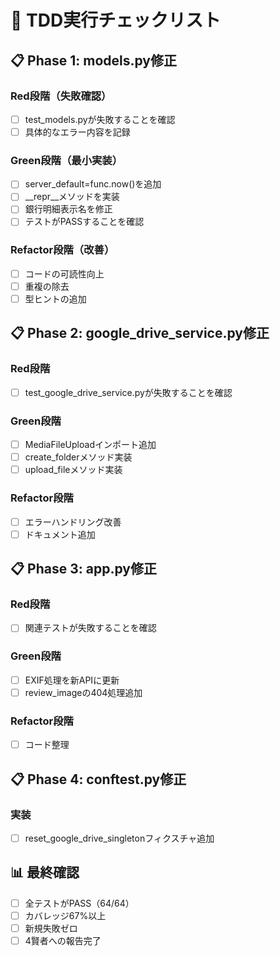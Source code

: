 # 🧪 TDD実行チェックリスト

## 📋 Phase 1: models.py修正

### Red段階（失敗確認）
- [ ] test_models.pyが失敗することを確認
- [ ] 具体的なエラー内容を記録

### Green段階（最小実装）
- [ ] server_default=func.now()を追加
- [ ] __repr__メソッドを実装
- [ ] 銀行明細表示名を修正
- [ ] テストがPASSすることを確認

### Refactor段階（改善）
- [ ] コードの可読性向上
- [ ] 重複の除去
- [ ] 型ヒントの追加

## 📋 Phase 2: google_drive_service.py修正

### Red段階
- [ ] test_google_drive_service.pyが失敗することを確認

### Green段階
- [ ] MediaFileUploadインポート追加
- [ ] create_folderメソッド実装
- [ ] upload_fileメソッド実装

### Refactor段階
- [ ] エラーハンドリング改善
- [ ] ドキュメント追加

## 📋 Phase 3: app.py修正

### Red段階
- [ ] 関連テストが失敗することを確認

### Green段階
- [ ] EXIF処理を新APIに更新
- [ ] review_imageの404処理追加

### Refactor段階
- [ ] コード整理

## 📋 Phase 4: conftest.py修正

### 実装
- [ ] reset_google_drive_singletonフィクスチャ追加

## 📊 最終確認
- [ ] 全テストがPASS（64/64）
- [ ] カバレッジ67%以上
- [ ] 新規失敗ゼロ
- [ ] 4賢者への報告完了